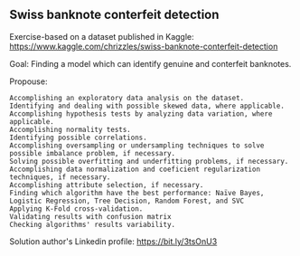 ## Swiss banknote conterfeit detection

Exercise-based on a dataset published in Kaggle: https://www.kaggle.com/chrizzles/swiss-banknote-conterfeit-detection

Goal: Finding a model which can identify genuine and conterfeit banknotes.

Propouse:

    Accomplishing an exploratory data analysis on the dataset.
    Identifying and dealing with possible skewed data, where applicable.
    Accomplishing hypothesis tests by analyzing data variation, where applicable.
    Accomplishing normality tests.
    Identifying possible correlations.
    Accomplishing oversampling or undersampling techniques to solve possible imbalance problem, if necessary.
    Solving possible overfitting and underfitting problems, if necessary.
    Accomplishing data normalization and coeficient regularization techniques, if necessary.
    Accomplishing attribute selection, if necessary.
    Finding which algorithm have the best performance: Naïve Bayes, Logistic Regression, Tree Decision, Random Forest, and SVC
    Applying K-Fold cross-validation.
    Validating results with confusion matrix
    Checking algorithms' results variability.

Solution author's Linkedin profile: https://bit.ly/3tsOnU3

